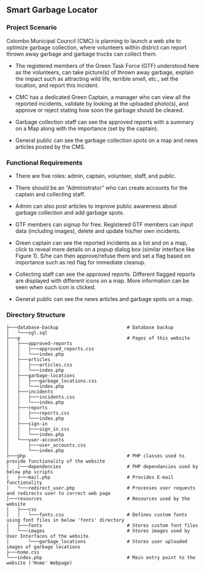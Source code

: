 ## Smart Garbage Locator

### Project Scenario

Colombo Municipal Council (CMC) is planning to launch a web site to optimize
garbage collection, where volunteers within district can report thrown away garbage
and garbage trucks can collect them.

* The registered members of the Green Task Force (GTF) understood here as the
volunteers, can take picture(s) of thrown away garbage, explain the impact such
as attracting wild life, terrible smell, etc., set the location, and report this incident.

* CMC has a dedicated Green Captain, a manager who can view all the reported
incidents, validate by looking at the uploaded photo(s), and approve or reject stating
how soon the garbage should be cleared.

* Garbage collection staff can see the approved reports with a summary on a Map
along with the importance (set by the captain).

* General public can see the garbage collection spots on a map and news articles
posted by the CMS.

### Functional Requirements

* There are five roles: admin, captain, volunteer, staff, and public.

* There should be an “Administrator” who can create accounts for the captain
and collecting staff.

* Admin can also post articles to improve public awareness about garbage
collection and add garbage spots.

* GTF members can signup for free. Registered GTF members can input data
(including images), delete and update his/her own incidents.

* Green captain can see the reported incidents as a list and on a map, click to
reveal more details on a popup dialog box (similar interface like Figure 1).
S/he can then approve/refuse them and set a flag based on importance such
as red flag for immediate cleanup.

* Collecting staff can see the approved reports. Different flagged reports are
displayed with different icons on a map. More information can be seen when
such icon is clicked.

* General public can see the news articles and garbage spots on a map.

### Directory Structure

```
├───database-backup                         # Database backup
│   └───sgl.sql
├───p                                       # Pages of this website
│   ├───approved-reports
│   │   ├───approved_reports.css
│   │   └───index.php 
│   ├───articles
│   │   ├───articles.css
│   │   └───index.php 
│   ├───garbage-locations
│   │   ├───garbage_locations.css
│   │   └───index.php 
│   ├───incidents
│   │   ├───incidents.css
│   │   └───index.php 
│   ├───reports
│   │   ├───reports.css
│   │   └───index.php 
│   ├───sign-in
│   │   ├───sign_in.css
│   │   └───index.php 
│   └───user-accounts
│       ├───user_accounts.css
│       └───index.php 
├───php                                     # PHP classes used to provide functionality of the website                           
│   │───dependencies                        # PHP dependancies used by below php scripts
│   ├───mail.php                            # Provides E-mail functionality
│   └───redirect_user.php                   # Processes user requests and redirects user to correct web page
│───resources                               # Resources used by the website
│   ├───css
│   │   └───fonts.css                       # Defines custom fonts using font files in below 'fonts' directory
│   ├───fonts                               # Stores custom font files
│   └───images                              # Stores images used by User Interfaces of the website
│       └───garbage_locations               # Stores user uploaded images of garbage locations
├───home.css
└───index.php                               # Main entry point to the website ('Home' Webpage)
```